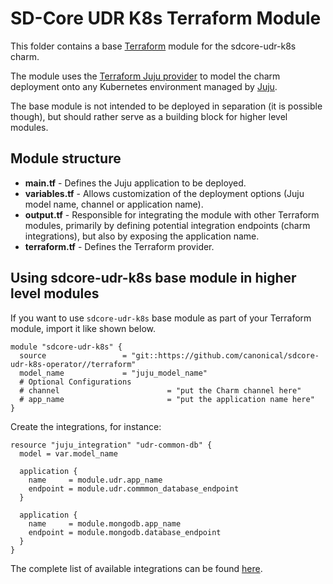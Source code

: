 # SD-Core UDR K8s Terraform Module

This folder contains a base [Terraform][Terraform] module for the sdcore-udr-k8s charm.

The module uses the [Terraform Juju provider][Terraform Juju provider] to model the charm deployment onto any Kubernetes environment managed by [Juju][Juju].

The base module is not intended to be deployed in separation (it is possible though), but should rather serve as a building block for higher level modules.

## Module structure

- **main.tf** - Defines the Juju application to be deployed.
- **variables.tf** - Allows customization of the deployment options (Juju model name, channel or application name).
- **output.tf** - Responsible for integrating the module with other Terraform modules, primarily by defining potential integration endpoints (charm integrations), but also by exposing the application name.
- **terraform.tf** - Defines the Terraform provider.

## Using sdcore-udr-k8s base module in higher level modules

If you want to use `sdcore-udr-k8s` base module as part of your Terraform module, import it like shown below.

```text
module "sdcore-udr-k8s" {
  source                 = "git::https://github.com/canonical/sdcore-udr-k8s-operator//terraform"
  model_name             = "juju_model_name"  
  # Optional Configurations
  # channel                        = "put the Charm channel here" 
  # app_name                       = "put the application name here" 
}
```

Create the integrations, for instance:

```text
resource "juju_integration" "udr-common-db" {
  model = var.model_name

  application {
    name     = module.udr.app_name
    endpoint = module.udr.commmon_database_endpoint
  }

  application {
    name     = module.mongodb.app_name
    endpoint = module.mongodb.database_endpoint
  }
}
```

The complete list of available integrations can be found [here][udr-integrations].

[Terraform]: https://www.terraform.io/
[Terraform Juju provider]: https://registry.terraform.io/providers/juju/juju/latest
[Juju]: https://juju.is
[udr-integrations]: https://charmhub.io/sdcore-udr-k8s/integrations
